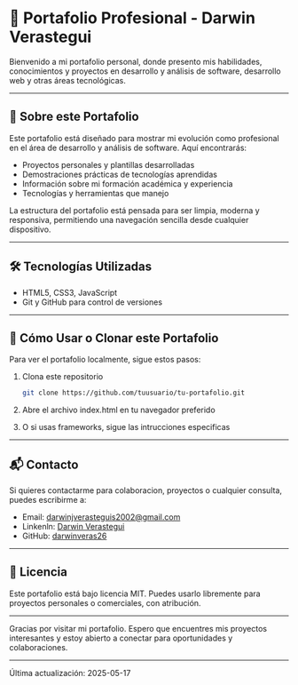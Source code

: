# 📂 Portafolio Profesional - Darwin Verastegui

Bienvenido a mi portafolio personal, donde presento mis habilidades, conocimientos y proyectos en desarrollo y análisis de software, desarrollo web y otras áreas tecnológicas.

---

## 💼 Sobre este Portafolio

Este portafolio está diseñado para mostrar mi evolución como profesional en el área de desarrollo y análisis de software. Aquí encontrarás:

- Proyectos personales y plantillas desarrolladas
- Demostraciones prácticas de tecnologías aprendidas
- Información sobre mi formación académica y experiencia
- Tecnologías y herramientas que manejo

La estructura del portafolio está pensada para ser limpia, moderna y responsiva, permitiendo una navegación sencilla desde cualquier dispositivo.

---

## 🛠 Tecnologías Utilizadas

- HTML5, CSS3, JavaScript
- Git y GitHub para control de versiones

---

## 🚀 Cómo Usar o Clonar este Portafolio

Para ver el portafolio localmente, sigue estos pasos:

1. Clona este repositorio  
   ```bash
   git clone https://github.com/tuusuario/tu-portafolio.git

2. Abre el archivo index.html en tu navegador preferido

3. O si usas frameworks, sigue las intrucciones especificas

---

## 📬 Contacto

Si quieres contactarme para colaboracion, proyectos o cualquier consulta, puedes escribirme a:

- Email: darwinjverasteguis2002@gmail.com
- Linkenln: [Darwin Verastegui](https://www.linkedin.com/in/darwin-verastegui/)
- GitHub: [darwinveras26](https://github.com/darwinveras26)

---

## 📜 Licencia

Este portafolio está bajo licencia MIT. Puedes usarlo libremente para proyectos personales o comerciales, con atribución.

---

Gracias por visitar mi portafolio. Espero que encuentres mis proyectos interesantes y estoy abierto a conectar para oportunidades y colaboraciones.

---

Última actualización: 2025-05-17